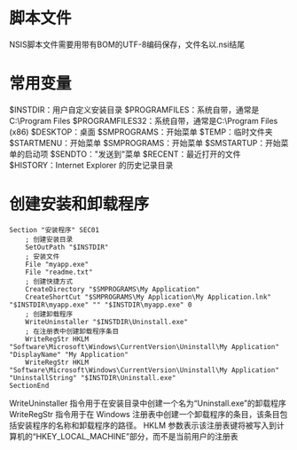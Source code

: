 # 脚本文件
NSIS脚本文件需要用带有BOM的UTF-8编码保存，文件名以.nsi结尾

# 常用变量
$INSTDIR：用户自定义安装目录
$PROGRAMFILES：系统自带，通常是C:\Program Files
$PROGRAMFILES32：系统自带，通常是C:\Program Files (x86)
$DESKTOP：桌面
$SMPROGRAMS：开始菜单
$TEMP：临时文件夹
$STARTMENU：开始菜单
$SMPROGRAMS：开始菜单
$SMSTARTUP：开始菜单的启动项
$SENDTO："发送到"菜单
$RECENT：最近打开的文件
$HISTORY：Internet Explorer 的历史记录目录

# 创建安装和卸载程序
```nsis
Section "安装程序" SEC01
    ; 创建安装目录
    SetOutPath "$INSTDIR"
    ; 安装文件
    File "myapp.exe"
    File "readme.txt"
    ; 创建快捷方式
    CreateDirectory "$SMPROGRAMS\My Application"
    CreateShortCut "$SMPROGRAMS\My Application\My Application.lnk" "$INSTDIR\myapp.exe" "" "$INSTDIR\myapp.exe" 0
    ; 创建卸载程序
    WriteUninstaller "$INSTDIR\Uninstall.exe"
    ; 在注册表中创建卸载程序条目
    WriteRegStr HKLM "Software\Microsoft\Windows\CurrentVersion\Uninstall\My Application" "DisplayName" "My Application"
    WriteRegStr HKLM "Software\Microsoft\Windows\CurrentVersion\Uninstall\My Application" "UninstallString" "$INSTDIR\Uninstall.exe"
SectionEnd
```
WriteUninstaller 指令用于在安装目录中创建一个名为“Uninstall.exe”的卸载程序
WriteRegStr 指令用于在 Windows 注册表中创建一个卸载程序的条目，该条目包括安装程序的名称和卸载程序的路径。
HKLM 参数表示该注册表键将被写入到计算机的“HKEY_LOCAL_MACHINE”部分，而不是当前用户的注册表

